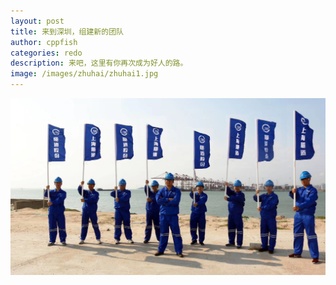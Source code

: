 ```yaml
---
layout: post
title: 来到深圳，组建新的团队
author: cppfish
categories: redo
description: 来吧，这里有你再次成为好人的路。
image: /images/zhuhai/zhuhai1.jpg
---
```


<img src="/images/shenzhen/mmexport1553303911754.jpg">
